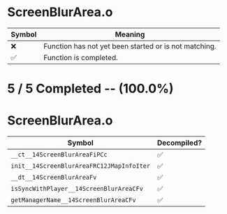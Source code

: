 # ScreenBlurArea.o
| Symbol | Meaning 
| ------------- | ------------- 
| :x: | Function has not yet been started or is not matching. 
| :white_check_mark: | Function is completed. 


# 5 / 5 Completed -- (100.0%)
# ScreenBlurArea.o
| Symbol | Decompiled? |
| ------------- | ------------- |
| `__ct__14ScreenBlurAreaFiPCc` | :white_check_mark: |
| `init__14ScreenBlurAreaFRC12JMapInfoIter` | :white_check_mark: |
| `__dt__14ScreenBlurAreaFv` | :white_check_mark: |
| `isSyncWithPlayer__14ScreenBlurAreaCFv` | :white_check_mark: |
| `getManagerName__14ScreenBlurAreaCFv` | :white_check_mark: |
